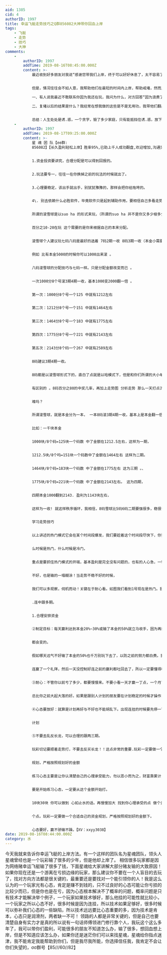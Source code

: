 ```yaml
---
aid: 1385
cid: 4
authorID: 1997
title: 幸运飞艇走势技巧之Q群856082大神带你回血上岸
tags:
    - 飞艇
    - 走势
    - 技巧
    - 大神
comments:
    -
        authorID: 1997
        addTime: 2019-08-16T08:45:00.000Z
        content: >-
            最近收到好多朋友对我说“感谢您带我们上岸，终于可以好好休息了，太不容易了，终于回血上岸，以后再也不玩了。”听到这些的时候我真的很开心，我能帮到他们我很有成就感，能看他们从此过上正常的生活，多少辛苦都觉得很值得。


            但是，情况往往会不如人意，我帮助他们在最短的时间内上岸，帮助戒堵，然而人的贪欲是无法满足的，在我帮助他们上岸以后我会用一段时间来为他们做一些心理疏导，在一切都感觉状态很不错也很有疗效的时候，突然听到说还是想玩，放不下，我就在思考一个问题，每一个我帮助的人他们都经历了从盈利最高点到输到想放弃自己结束生命，在大起大落又回归平稳之后，他们为什么还是没办法放下，这让我有了一个深刻的思考：  

            一、有人说我最近不敢联系你因为我还在玩，我问为什么，对方回答“因为浪费了这么长时间，不搞点回来，我不甘心，现在玩的也还好”当听到这个的时候，我的心是碎的，说明这个案例是不成功的，为什么会出现这样的情况，就是因为一个“贪”。在一无所有的时候，你想只要上岸我就彻底不再去碰，但是当你上岸以后就又会想着我应该再赚点，那我只能说明你经历的还不够痛苦，当你想放弃自己结束自己生命的时候，你是崩溃的，但是现在上岸了一切正常了，然而你却不舍得放下。这就是一个字“贪”！  

            二、复堵以后的结果是什么？我经常在想我做的这些是不是无用功，我带他们翻身为的是什么？是的，我的目标就是让他们戒堵，重新生活，可是现在又回归到了第一条里的疑问，你真的戒掉了吗？难道一定要再次输的一无所有，你们才肯善罢甘休吗？再一次家.破.人.亡，妻离子散吗？再一次瘫痪在一个破旧网吧，过着浑浑噩噩，不人不鬼的日子吗？这也是一个字“贪”!我是学心理学的，我知道心理学的治疗是一个长久的过程，而且人的贪欲是比堵瘾还要严重的，这也让我对今后的工作有了更重要的安排，我要帮助他们回血上岸，


            总结：人生处处是诱.惑，一个贪字，毁了多少家庭，只有能抵挡住诱.惑，放下贪字的时候，那才是真正的成功。我也会在今后的道路上，加强心理方面的疏导，帮助大家放下贪字
    -
        authorID: 1997
        addTime: 2019-08-17T09:25:00.000Z
        content: >-
            星 魂 团 队【σσ群:
            856082】【长久盈利轻松上岸】胜率95%,已助上千人成功翻盘,欢迎增加,沟通交流!如果你没过硬的基础，没有专业计划，没有实际规划，而是盲目玩的话，注定你就在亏钱，但是如果是有计划有规律有规划的话就另当别论，可以说是投资，往往稳定心理的投资是有稳定的回报的。简单总结以下几点：


            1.资金投资要讲究，合理分配是可以得到回报的。


            2.玩法要专一，往往一在你换掉之前的玩法的时候就出了。


            3.心理要稳定，该出手就出手，别犹犹豫豫的，那样会把你给拖垮的。


            4\. 别去依赖什么必胜软件，毕竟软件只是起到辅助作用，要相信自己多看走势提高自己的能力。


            所谓的滚雪球是以suo ha 的形式来玩，（所谓的suo ha 并不是你又多少梭多少，是要你分配好你本金的


            百分之10-20在玩 这个需要的是你来根据自己的本来分配。


            滚雪球个人建议玩七码八码是最好的选着 7码2期一收 8码3期一收（本金小需要7码3期一收 8码4期一收）。


            例如 比有本金5000的时候你可以1000出来滚 。


            八码滚雪球的分配技巧与七码一样。只是分配金额改变而已 。


            一次1000分8个号滚3期4期一收，基本1000变2000翻一倍 。


            第一次：1000分8个号一个125 中就有1212左右


            第二次：1212分8个号一个151 中就有1464左右


            第三次：1464分8个号一个183 中就有1775左右


            第四次：1775分8个号一个221 中就有2143左右


            第五次：2143分8个码一个267 中就有2589左右


            8码建议3期4期一收。


            8码都是以滚雪球形式下的，直白了点就是以哈模式下，但是和你们所谓的大小单双哈还是


            有区别的 。8码百分之80的中奖几率，再加上走势图 分析走势 那么一天打点流水，赚点小钱还会


            难吗？


            所谓滚雪球，就是本金分为一本， 一本8码滚3期4期一收，基本上是本金翻一倍


            比如：一千块本金


            1000块/8个码=125块一个码数 中了金额在1212.5左右，这样为一期，


            1212.5块/8个吗=151块一个码数中了金额在1464左右 这样为二期。


            1464块/8个码=183块一个码数 中了金额在1775左右 这为三期 。、


            1775块/8个码=221块一个码数 中了金额在2143左右。 这为四期，


            四期本金1000翻到2143. 盈利为1143块左右，


            这样为一收! 就这样秩序循环，我相信，8码雪球比5码6码二期要强很多，稳很多。。.


            学习走势技巧


            以上讲述的热门模式它会在某个时间段爆发，我们要趁着这个时间段尽快下，你要学会分清走势什


            么时候是热门，什么时候是冷门，


            重点是要抓住热门模式的开端，基本盈利是完全没有问题的，也有的人心急，一输就红眼了！心态


            不好，也是输的一塌糊涂！当走势不稳不好的时候，


            我们可以多观察，伺机而动！关键在于耐心看。如图我们看到1号现在是热门。我们跟着1号买2-9


            .连中跟多期。


            1.合理安排资金


            ②制定目标：每天赢利达到本金20%~30%或输了本金的50%就立马收手，因为再好的计划跟走势


            都会变的。


            假如哪天远气不好输了本金的50%也千万别玩下去了，以防之前的努力都白费。我以前也试过


            连赢了一个礼拜，然后一天没控制好连之前的赢利都吐回去了，所以一定要懂得收…


            ③耐心：不管你以前亏了多少，都要慢慢来。不要小看一天才赢一丁点，一个月下也不少的，


            总比你之前大起大落的好。如果是跟别人计划的朋友要在计划稳定的时候才操作，所以耐心很重要。


            ④心态要放好：就算是计划再好与不好也不能胡乱下。出现连挂的时候要先停一下。也不能乱跟


            计划


            ⑤不要去乱反长龙，可以合理的跟两三期。


            玩彩切记要顺着走势打，不要去反买长龙！！这点非常的重要.玩彩一定要做一个合适自己的资金


            规划，严格按照规划好的金额


            练习心态主要是让你认清楚自己的心理承受能力，勿以恶小而为之，财富靠累计，而不是一蹴而成。


            要是开始练习心态，一定要从这个金额开始打。


            10块30块 你可以做到 心如止水的话。再慢慢加大 找到你心理承受的点 做个资金规划 不要超过这


            个点。玩彩一定要做一个合适自己的资金规划，严格按照规划好的金额下。


            心态要好，赢不骄输不躁。【XV：xxyy3038】
date: 2019-08-16T08:44:00.000Z
category: 水
---
```


今天我就来告诉你幸运飞艇的上岸方法。有一个这样的团队名为星魂团队，领头人星魂曾经也是一个玩彩输了很多的少年，但是他却上岸了。 相信很多玩家都是因为网络赌幸运飞艇输了很多了钱，下面星魂给大家讲解大部分赌友输的大致原因！如果你现在还是一个游离在亏损边缘的玩家，那么建议你不要在一个人盲目的去玩了，找对方向方法都是很关键的，最重要还是要找对一个能引领你的人！我是这么认为的一个玩家光有心态，肯定是赚不到钱的，只不过良好的心态可能让你亏损的比较少而已，但是你也是在亏，因为心态根本解决不了概率的问题，概率问题是只有技术才能解决举个例子，一个玩家如果技术够好，那么他挂的可能性就比较小，一个玩家之所以心态不好，很多时候是因为连挂，所以技术如果足够好，很多时候可以弥补我们心态的一些缺陷，所以技术远远要比心态重要的多，因为技术是肯本，心态只是润滑剂，两者缺一不可！ 领路的人都是非常关键的，但是自己也要清楚自身有实力才是真的所以说有一句话师傅领进门修行靠个人，我玩这个这么多年了，我可以带你们盈利，可能很多的朋友不知道怎么办，输了很多，想回血想上岸，但是不知道应该怎么办，如果你还是迷茫你们可以来找星魂，星魂给你指点迷津，我不能肯定我能帮助到你们，但是我尽我所能，你选择信任我，我肯定不会让你们失望的，σσ群号【85///60//82】
